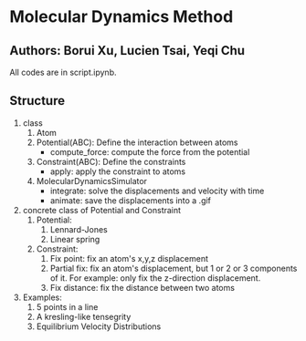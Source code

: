 # Molecular Dynamics Method
## Authors: Borui Xu, Lucien Tsai, Yeqi Chu

All codes are in script.ipynb.

## Structure
1. class
    1. Atom
    2. Potential(ABC): Define the interaction between atoms
        - compute_force: compute the force from the potential
    3. Constraint(ABC): Define the constraints
        - apply: apply the constraint to atoms
    4. MolecularDynamicsSimulator
        - integrate: solve the displacements and velocity with time
        - animate: save the displacements into a .gif
2. concrete class of Potential and Constraint
    1. Potential:
        1. Lennard-Jones
        2. Linear spring
    2. Constraint:
        1. Fix point: fix an atom's x,y,z displacement
        2. Partial fix: fix an atom's displacement, but 1 or 2 or 3 components of it. For example: only fix the z-direction displacement.
        3. Fix distance: fix the distance between two atoms
3. Examples:
    1. 5 points in a line
    2. A kresling-like tensegrity
    3. Equilibrium Velocity Distributions


